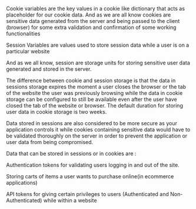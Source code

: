 Cookie variables are the key values in a cookie like dictionary that acts as placeholder for our cookie data.
And as we are all know cookies are  sensitive data generated from the server and being passed to the client (browser) for some extra validation and confirmation of
some working functionalities


Session Variables are values used to store session data while a user is on a particular website

And as we all know, session are storage units for storing sensitive user data generated and stored in the server.


The difference between cookie and session storage is that the data in sessions storage expires the moment a user closes the browser or the tab of 
the website the user was previously browsing while the data in cookie storage can be configured to still be available even after the user have closed the tab of 
the website or browser. The default duration for storing user data in cookie storage is two weeks.

Data stored in sessions are also considered to be more secure as your application controls it while cookies containing sensitive data would have to be validated 
thoroughly on the server in order to prevent the application or user data from being compromised.


Data that can be stored in sessions or in cookies are :

Authentication tokens for validating users logging in and out of the site.

Storing carts of items a user wants to purchase online(in ecommerce applications)


API tokens for giving certain privileges to users (Authenticated and Non-Authenticated) while within a website

